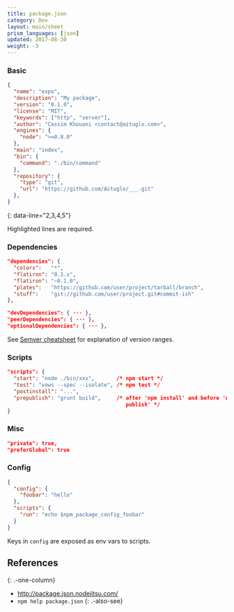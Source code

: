 ```yaml
---
title: package.json
category: Dev
layout: main/sheet
prism_languages: [json]
updated: 2017-08-30
weight: -3
---
```


### Basic

```json
{
  "name": "expo",
  "description": "My package",
  "version": "0.1.0",
  "license": "MIT",
  "keywords": ["http", "server"],
  "author": "Cassim Khouani <contact@aituglo.com>",
  "engines": {
    "node": ">=0.8.0"
  },
  "main": "index",
  "bin": {
    "command": "./bin/command"
  },
  "repository": {
    "type": "git",
    "url": "https://github.com/Aituglo/___.git"
  },
}
```
{: data-line="2,3,4,5"}

Highlighted lines are required.

### Dependencies

```json
"dependencies": {
  "colors":   "*",
  "flatiron": "0.1.x",
  "flatiron": "~0.1.0",
  "plates":   "https://github.com/user/project/tarball/branch",
  "stuff":    "git://github.com/user/project.git#commit-ish"
},
```

```json
"devDependencies": { ··· },
"peerDependencies": { ··· },
"optionalDependencies": { ··· },
```

See [Semver cheatsheet](./semver) for explanation of version ranges.

### Scripts

```json
"scripts": {
  "start": "node ./bin/xxx",       /* npm start */
  "test": "vows --spec --isolate", /* npm test */
  "postinstall": "...",
  "prepublish": "grunt build",     /* after 'npm install' and before 'npm 
                                      publish' */
}
```

### Misc

```json
"private": true,
"preferGlobal": true
```

### Config

```json
{
  "config": {
    "foobar": "hello"
  },
  "scripts": {
    "run": "echo $npm_package_config_foobar"
  }
}
```

Keys in `config` are exposed as env vars to scripts.

## References
{: .-one-column}

 * <http://package.json.nodejitsu.com/>
 * `npm help package.json`
{: .-also-see}

